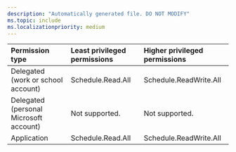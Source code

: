 ```yaml
---
description: "Automatically generated file. DO NOT MODIFY"
ms.topic: include
ms.localizationpriority: medium
---
```


|Permission type|Least privileged permissions|Higher privileged permissions|
|:---|:---|:---|
|Delegated (work or school account)|Schedule.Read.All|Schedule.ReadWrite.All|
|Delegated (personal Microsoft account)|Not supported.|Not supported.|
|Application|Schedule.Read.All|Schedule.ReadWrite.All|